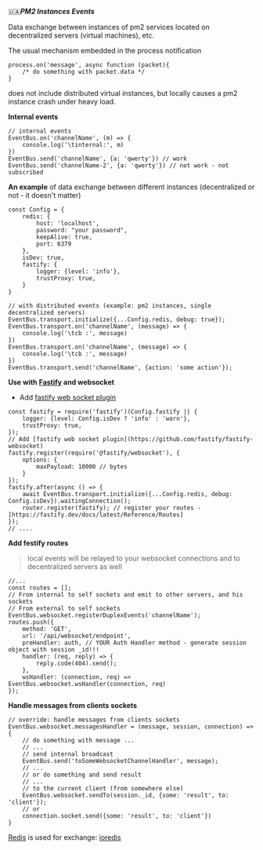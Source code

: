 🇺🇦***PM2 Instances Events***

Data exchange between instances of pm2
services located on decentralized servers (virtual machines), etc.

The usual mechanism embedded in the process notification 
```ecmascript 6
process.on('message', async function (packet){
    /* do something with packet.data */
}
```
does not include distributed virtual instances, but locally causes a pm2 instance crash under heavy load.

**Internal events**
```ecmascript 6
// internal events
EventBus.on('channelName', (m) => {
    console.log('\tinternal:', m)
})
EventBus.send('channelName', {a: 'qwerty'}) // work
EventBus.send('channelName-2', {a: 'qwerty'}) // not work - not subscribed
```

**An example** of data exchange between different instances 
(decentralized or not - it doesn't matter)
```ecmascript 6
const Config = {
    redis: {
        host: 'localhost',
        password: "your password",
        keepAlive: true,
        port: 6379
    },
    isDev: true,
    fastify: {
        logger: {level: 'info'},
        trustProxy: true,
    }
}

// with distributed events (example: pm2 instances, single decentralized servers)
EventBus.transport.initialize({...Config.redis, debug: true});
EventBus.transport.on('channelName', (message) => {
    console.log('\tcb :', message)
})
EventBus.transport.on('channelName', (message) => {
    console.log('\tcb :', message)
})
EventBus.transport.send('channelName', {action: 'some action'});
```

**Use with [Fastify](https://fastify.dev/) and websocket**

* Add [fastify web socket plugin](https://github.com/fastify/fastify-websocket)
```ecmascript 6
const fastify = require('fastify')(Config.fastify || {
    logger: {level: Config.isDev ? 'info' : 'warn'},
    trustProxy: true,
});
// Add [fastify web socket plugin](https://github.com/fastify/fastify-websocket)
fastify.register(require('@fastify/websocket'), {
    options: {
        maxPayload: 10000 // bytes
    }
});
fastify.after(async () => {
    await EventBus.transport.initialize({...Config.redis, debug: Config.isDev}).waitingConnection();
    router.register(fastify); // register your routes - [https://fastify.dev/docs/latest/Reference/Routes]
});
// ....
```

**Add festify routes**
> local events will be relayed to your websocket connections and to decentralized servers as well
```ecmascript 6
//...
const routes = [];
// From internal to self sockets and emit to other servers, and his sockets
// From external to self sockets
EventBus.websocket.registerDuplexEvents('channelName');
routes.push({
    method: 'GET',
    url: '/api/websocket/endpoint',
    preHandler: auth, // YOUR Auth Handler method - generate session object with session _id!!!
    handler: (req, reply) => {
        reply.code(404).send();
    },
    wsHandler: (connection, req) => EventBus.websocket.wsHandler(connection, req)
});
```

**Handle messages from clients sockets**
```ecmascript 6
// override: handle messages from clients sockets
EventBus.websocket.messagesHandler = (message, session, connection) => {
    // do something with message ...
    // ...
    // send internal broadcast
    EventBus.send('toSomeWebsocketChannelHandler', message);
    // ...
    // or do something and send result
    // ...
    // to the current client (from somewhere else)
    EventBus.websocket.sendTo(session._id, {some: 'result', to: 'client'});
    // or
    connection.socket.send({some: 'result', to: 'client'})
}
```


[Redis](https://redis.io/docs/getting-started/) is used for exchange: [ioredis](https://www.npmjs.com/package/ioredis)

